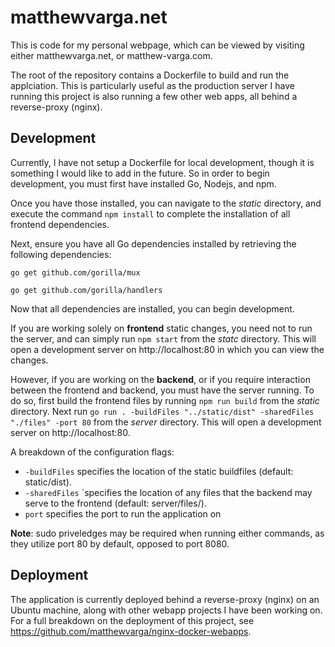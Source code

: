 # matthewvarga.net

This is code for my personal webpage, which can be viewed by visiting either matthewvarga.net, or matthew-varga.com.

The root of the repository contains a Dockerfile to build and run the applciation. This is particularly useful as the production server I have running this project is also running a few other web apps, all behind a reverse-proxy (nginx). 

## Development

Currently, I have not setup a Dockerfile for local development, though it is something I would like to add in the future. So in order to begin development, you must first have installed Go, Nodejs, and npm. 

Once you have those installed, you can navigate to the *static* directory, and execute the command `npm install` to complete the installation of all frontend dependencies. 

Next, ensure you have all Go dependencies installed by retrieving the following dependencies:

`go get github.com/gorilla/mux`

`go get github.com/gorilla/handlers`

Now that all dependencies are installed, you can begin development. 

If you are working solely on **frontend** static changes, you need not to run the server, and can simply run `npm start` from the *statc* directory. This will open a development server on http://localhost:80 in which you can view the changes. 

However, if you are working on the **backend**, or if you require interaction between the frontend and backend, you must have the server running. To do so, first build the frontend files by running `npm run build` from the *static* directory. Next run `go run . -buildFiles "../static/dist" -sharedFiles "./files" -port 80` from the *server* directory. This will open a development server on http://localhost:80.

A breakdown of the configuration flags:

- `-buildFiles` specifies the location of the static buildfiles (default: static/dist).
- `-sharedFiles` `specifies the location of any files that the backend may serve to the frontend (default: server/files/).
- `port` specifies the port to run the application on

**Note**: sudo priveledges may be required when running either commands, as they utilize port 80 by default, opposed to port 8080.

## Deployment

The application is currently deployed behind a reverse-proxy (nginx) on an Ubuntu machine, along with other webapp projects I have been working on. For a full breakdown on the deployment of this project, see https://github.com/matthewvarga/nginx-docker-webapps.
